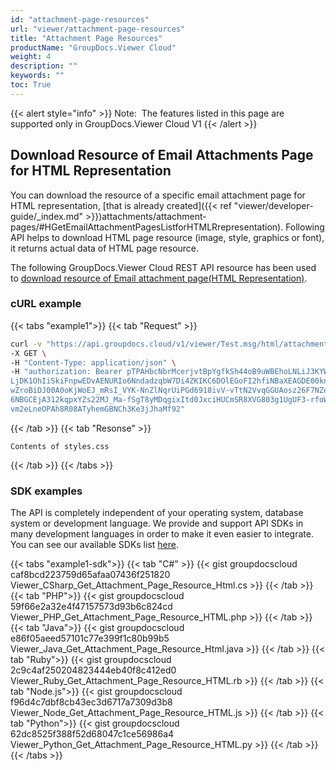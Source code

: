 ```yaml
---
id: "attachment-page-resources"
url: "viewer/attachment-page-resources"
title: "Attachment Page Resources"
productName: "GroupDocs.Viewer Cloud"
weight: 4
description: ""
keywords: ""
toc: True
---
```


{{< alert style="info" >}}
Note:  The features listed in this page are supported only in GroupDocs.Viewer Cloud V1
{{< /alert >}}

## Download Resource of Email Attachments Page for HTML Representation #

You can download the resource of a specific email attachment page for HTML representation, [that is already created]({{< ref "viewer/developer-guide/_index.md" >}})attachments/attachment-pages/#HGetEmailAttachmentPagesListforHTMLRrepresentation). Following API helps to download HTML page resource (image, style, graphics or font), it returns actual data of HTML page resource.

The following GroupDocs.Viewer Cloud REST API resource has been used to [download resource of Email attachment page(HTML Representation)](https://apireference.groupdocs.cloud/viewer/#!/Attachments/HtmlGetAttachmentPageResource).

### cURL example

{{< tabs "example1">}}
{{< tab "Request" >}}
```bash
curl -v "https://api.groupdocs.cloud/v1/viewer/Test.msg/html/attachments/Test.pdf/pages/1/resources/styles.css" \
-X GET \
-H "Content-Type: application/json" \
-H "authorization: Bearer pTPAHbcNbrMcerjvtBpYgfkSh44oB9uWBEhoLNLiJ3KYWTZ-
LjDK1OhIiSkiFnpwEDvAENURIo6NndadzqbW7Di4ZKIKC6DOlEGoFI2hfiNBaXEAGDE00knZePkCNsupU48qe1N_eGluq4urBAX3VBFiIdwz1yEPlPrqWG1DOAWYglUo5Nc9Td
wZroBiDJ00A0oKjWoEJ_mRsI_VYK-NnZlNqrUiPGd6918ivV-vTtN2VvqGGUAosz26F7NZe0uEDf5GZszp-bxQ4_-JimHUgOD3z2M4gldo58oYp-
6NBGCEjA312kqpxYZs22MJ_Ma-fSgT8yMDqgixItd0JxciHUCmSR8XVG803g1UgUF3-rfoWOn0FJAYLkZ3SFrjqMwjcJAsxcpWc-
vm2eLneOPAh8R08ATyhemGBNCh3Ke3jJhaMf92"

```
{{< /tab >}} {{< tab "Resonse" >}}
```log
Contents of styles.css
```
{{< /tab >}} {{< /tabs >}}

### SDK examples

The API is completely independent of your operating system, database system or development language. We provide and support API SDKs in many development languages in order to make it even easier to integrate. You can see our available SDKs list [here](https://github.com/groupdocs-viewer-cloud).

{{< tabs "example1-sdk">}}
{{< tab "C#" >}}
{{< gist groupdocscloud caf8bcd223759d65afaa07436f251820 Viewer_CSharp_Get_Attachment_Page_Resource_Html.cs >}}
{{< /tab >}} 
{{< tab "PHP">}}
{{< gist groupdocscloud 59f66e2a32e4f47157573d93b6c824cd Viewer_PHP_Get_Attachment_Page_Resource_HTML.php >}}
{{< /tab >}} 
{{< tab "Java">}}
{{< gist groupdocscloud e86f05aeed57101c77e399f1c80b99b5 Viewer_Java_Get_Attachment_Page_Resource_Html.java >}}
{{< /tab >}} 
{{< tab "Ruby">}}
{{< gist groupdocscloud 2c9c4af250204823444eb40f8c412ed0 Viewer_Ruby_Get_Attachment_Page_Resource_HTML.rb >}}
{{< /tab >}} 
{{< tab "Node.js">}}
{{< gist groupdocscloud f96d4c7dbf8cb43ec3d6717a7309d3b8 Viewer_Node_Get_Attachment_Page_Resource_HTML.js >}}
{{< /tab >}} 
{{< tab "Python">}}
{{< gist groupdocscloud 62dc8525f388f52d68047c1ce56986a4 Viewer_Python_Get_Attachment_Page_Resource_HTML.py >}}
{{< /tab >}} 
{{< /tabs >}}
